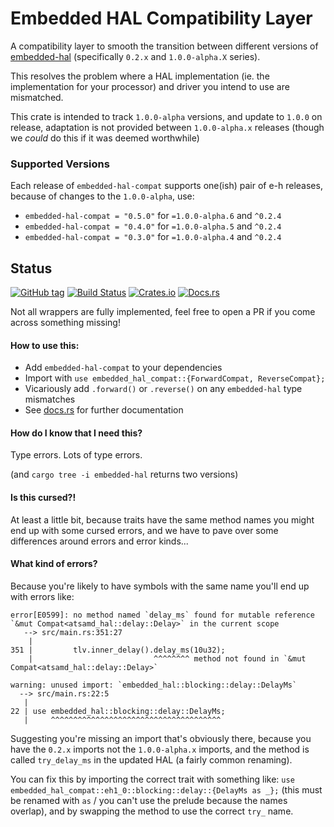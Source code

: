 # Embedded HAL Compatibility Layer

A compatibility layer to smooth the transition between different versions of [embedded-hal](https://github.com/rust-embedded/embedded-hal) (specifically `0.2.x` and `1.0.0-alpha.X` series).

This resolves the problem where a HAL implementation (ie. the implementation for your processor) and driver you intend to use are mismatched.

This crate is intended to track `1.0.0-alpha` versions, and update to `1.0.0` on release, adaptation is not provided between `1.0.0-alpha.x` releases (though we _could_ do this if it was deemed worthwhile)

### Supported Versions

Each release of `embedded-hal-compat` supports one(ish) pair of e-h releases, because of changes to the `1.0.0-alpha`, use:

- `embedded-hal-compat = "0.5.0"` for `=1.0.0-alpha.6` and `^0.2.4`
- `embedded-hal-compat = "0.4.0"` for `=1.0.0-alpha.5` and `^0.2.4`
- `embedded-hal-compat = "0.3.0"` for `=1.0.0-alpha.4` and `^0.2.4`


## Status

[![GitHub tag](https://img.shields.io/github/tag/ryankurte/embedded-hal-compat.svg)](https://github.com/ryankurte/embedded-hal-compat)
[![Build Status](https://github.com/ryankurte/embedded-hal-compat/actions/workflows/rust.yml/badge.svg)](https://github.com/ryankurte/embedded-hal-compat/actions/workflows/rust.yml)
[![Crates.io](https://img.shields.io/crates/v/embedded-hal-compat.svg)](https://crates.io/crates/embedded-hal-compat)
[![Docs.rs](https://docs.rs/embedded-hal-compat/badge.svg)](https://docs.rs/embedded-hal-compat)

Not all wrappers are fully implemented, feel free to open a PR if you come across something missing!


#### How to use this:

- Add `embedded-hal-compat` to your dependencies
- Import with `use embedded_hal_compat::{ForwardCompat, ReverseCompat};`
- Vicariously add `.forward()` or `.reverse()` on any `embedded-hal` type mismatches
- See [docs.rs](https://docs.rs/embedded-hal-compat/latest/embedded_hal_compat/) for further documentation

#### How do I know that I need this?

Type errors. Lots of type errors.

(and `cargo tree -i embedded-hal` returns two versions)


#### Is this cursed?!

At least a little bit, because traits have the same method names you might end up with some cursed errors, and we have to pave over some differences around errors and error kinds...


#### What kind of errors?

Because you're likely to have symbols with the same name you'll end up with errors like:

```
error[E0599]: no method named `delay_ms` found for mutable reference `&mut Compat<atsamd_hal::delay::Delay>` in the current scope
   --> src/main.rs:351:27
    |
351 |         tlv.inner_delay().delay_ms(10u32);
    |                           ^^^^^^^^ method not found in `&mut Compat<atsamd_hal::delay::Delay>`

warning: unused import: `embedded_hal::blocking::delay::DelayMs`
  --> src/main.rs:22:5
   |
22 | use embedded_hal::blocking::delay::DelayMs;
   |     ^^^^^^^^^^^^^^^^^^^^^^^^^^^^^^^^^^^^^^
```

Suggesting you're missing an import that's obviously there, because you have the `0.2.x` imports not the `1.0.0-alpha.x` imports, and the method is called `try_delay_ms` in the updated HAL (a fairly common renaming).

You can fix this by importing the correct trait with something like: `use embedded_hal_compat::eh1_0::blocking::delay::{DelayMs as _};` (this must be renamed with `as` / you can't use the prelude because the names overlap), and by swapping the method to use the correct `try_` name.

